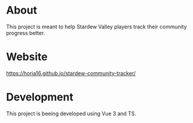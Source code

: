 # About

This project is meant to help Stardew Valley players track their community progress better. 

# Website
https://horia16.github.io/stardew-community-tracker/


# Development

This project is beeing developed using Vue 3 and TS. 
